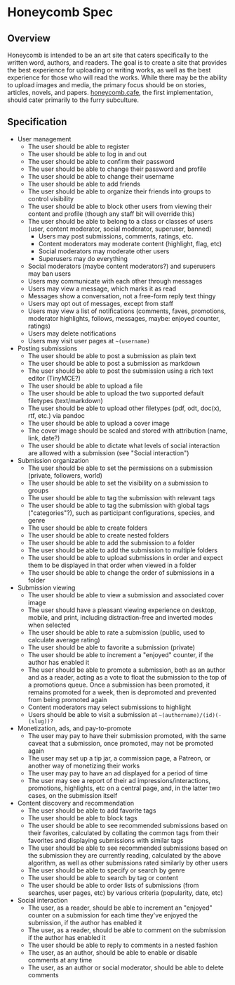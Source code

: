 Honeycomb Spec
==============

## Overview

Honeycomb is intended to be an art site that caters specifically to the written
word, authors, and readers.  The goal is to create a site that provides the best
experience for uploading or writing works, as well as the best experience for
those who will read the works.  While there may be the ability to upload images
and media, the primary focus should be on stories, articles, novels, and papers.
[honeycomb.cafe](http://honeycomb.cafe), the first implementation, should cater
primarily to the furry subculture.

## Specification

* User management
    * The user should be able to register
    * The user should be able to log in and out
    * The user should be able to confirm their password
    * The user should be able to change their password and profile
    * The user should be able to change their username
    * The user should be able to add friends
    * The user should be able to organize their friends into groups to control
      visibility
    * The user should be able to block other users from viewing their content
      and profile (though any staff bit will override this)
    * The user should be able to belong to a class or classes of users (user,
      content moderator, social moderator, superuser, banned)
        * Users may post submissions, comments, ratings, etc.
        * Content moderators may moderate content (highlight, flag, etc)
        * Social moderators may moderate other users
        * Superusers may do everything
    * Social moderators (maybe content moderators?) and superusers may ban users
    * Users may communicate with each other through messages
    * Users may view a message, which marks it as read
    * Messages show a conversation, not a free-form reply text thingy
    * Users may opt out of messages, except from staff
    * Users may view a list of notifications (comments, faves, promotions,
      moderator highlights, follows, messages, maybe: enjoyed counter, ratings)
    * Users may delete notifications
    * Users may visit user pages at `~(username)`
* Posting submissions
    * The user should be able to post a submission as plain text
    * The user should be able to post a submission as markdown
    * The user should be able to post the submission using a rich text editor (TinyMCE?)
    * The user should be able to upload a file
    * The user should be able to upload the two supported default filetypes
      (text/markdown)
    * The user should be able to upload other filetypes (pdf, odt, doc(x), rtf,
      etc.) via pandoc
    * The user should be able to upload a cover image
    * The cover image should be scaled and stored with attribution (name, link, date?)
    * The user should be able to dictate what levels of social interaction are
      allowed with a submission (see "Social interaction")
* Submission organization
    * The user should be able to set the permissions on a submission (private, followers, world)
    * The user should be able to set the visibility on a submission to groups
    * The user should be able to tag the submission with relevant tags
    * The user should be able to tag the submission with global tags ("categories"?),
      such as participant configurations, species, and genre
    * The user should be able to create folders
    * The user should be able to create nested folders
    * The user should be able to add the submission to a folder
    * The user should be able to add the submission to multiple folders
    * The user should be able to upload submissions in order and expect them to be
      displayed in that order when viewed in a folder
    * The user should be able to change the order of submissions in a folder
* Submission viewing
    * The user should be able to view a submission and associated cover image
    * The user should have a pleasant viewing experience on desktop, mobile, and
      print, including distraction-free and inverted modes when selected
    * The user should be able to rate a submission (public, used to calculate average
      rating)
    * The user should be able to favorite a submission (private)
    * The user should be able to increment a "enjoyed" counter, if the author
      has enabled it
    * The user should be able to promote a submission, both as an author and as a
      reader, acting as a vote to float the submission to the top of a promotions
      queue.  Once a submission has been promoted, it remains promoted for a week,
      then is depromoted and prevented from being promoted again
    * Content moderators may select submissions to highlight
    * Users should be able to visit a submission at `~(authorname)/(id)(-(slug))?`
* Monetization, ads, and pay-to-promote
    * The user may pay to have their submission promoted, with the same caveat that a
      submission, once promoted, may not be promoted again
    * The user may set up a tip jar, a commission page, a Patreon, or another
      way of monetizing their works
    * The user may pay to have an ad displayed for a period of time
    * The user may see a report of their ad impressions/interactions,
      promotions, highlights, etc on a central page, and, in the latter two
      cases, on the submission itself
* Content discovery and recommendation
    * The user should be able to add favorite tags
    * The user should be able to block tags
    * The user should be able to see recommended submissions based on their
      favorites, calculated by collating the common tags from their favorites
      and displaying submissions with similar tags
    * The user should be able to see recommended submissions based on the submission they
      are currently reading, calculated by the above algorithm, as well as other
      submissions rated similarly by other users
    * The user should be able to specify or search by genre
    * The user should be able to search by tag or content
    * The user should be able to order lists of submissions (from searches, user
      pages, etc) by various criteria (popularity, date, etc)
* Social interaction
    * The user, as a reader, should be able to increment an "enjoyed" counter on
      a submission for each time they've enjoyed the submission, if the author has enabled
      it
    * The user, as a reader, should be able to comment on the submission if the
      author has enabled it
    * The user should be able to reply to comments in a nested fashion
    * The user, as an author, should be able to enable or disable comments at
      any time
    * The user, as an author or social moderator, should be able to delete
      comments
